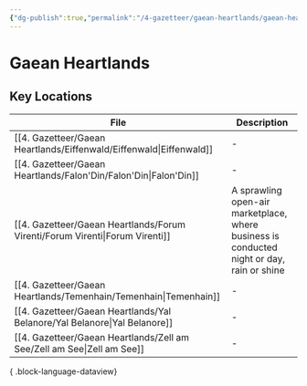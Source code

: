 ```yaml
---
{"dg-publish":true,"permalink":"/4-gazetteer/gaean-heartlands/gaean-heartlands/"}
---
```


# Gaean Heartlands


## Key Locations 

| File                                                                            | Description                                                                               |
| ------------------------------------------------------------------------------- | ----------------------------------------------------------------------------------------- |
| [[4. Gazetteer/Gaean Heartlands/Eiffenwald/Eiffenwald\|Eiffenwald]]          | \-                                                                                        |
| [[4. Gazetteer/Gaean Heartlands/Falon'Din/Falon'Din\|Falon'Din]]             | \-                                                                                        |
| [[4. Gazetteer/Gaean Heartlands/Forum Virenti/Forum Virenti\|Forum Virenti]] | A sprawling open-air marketplace, where business is conducted night or day, rain or shine |
| [[4. Gazetteer/Gaean Heartlands/Temenhain/Temenhain\|Temenhain]]             | \-                                                                                        |
| [[4. Gazetteer/Gaean Heartlands/Yal Belanore/Yal Belanore\|Yal Belanore]]    | \-                                                                                        |
| [[4. Gazetteer/Gaean Heartlands/Zell am See/Zell am See\|Zell am See]]       | \-                                                                                        |

{ .block-language-dataview}